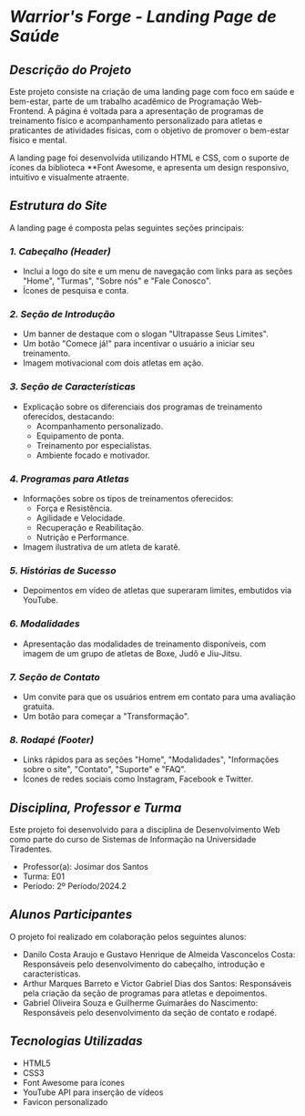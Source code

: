 
# *Warrior's Forge - Landing Page de Saúde*

## *Descrição do Projeto*

Este projeto consiste na criação de uma landing page com foco em saúde e bem-estar, parte de um trabalho acadêmico de Programação Web-Frontend. A página é voltada para a apresentação de programas de treinamento físico e acompanhamento personalizado para atletas e praticantes de atividades físicas, com o objetivo de promover o bem-estar físico e mental.

A landing page foi desenvolvida utilizando HTML e CSS, com o suporte de ícones da biblioteca **Font Awesome, e apresenta um design responsivo, intuitivo e visualmente atraente.

## *Estrutura do Site*

A landing page é composta pelas seguintes seções principais:

### *1. Cabeçalho (Header)*
- Inclui a logo do site e um menu de navegação com links para as seções "Home", "Turmas", "Sobre nós" e "Fale Conosco".
- Ícones de pesquisa e conta.

### *2. Seção de Introdução*
- Um banner de destaque com o slogan "Ultrapasse Seus Limites".
- Um botão "Comece já!" para incentivar o usuário a iniciar seu treinamento.
- Imagem motivacional com dois atletas em ação.

### *3. Seção de Características*
- Explicação sobre os diferenciais dos programas de treinamento oferecidos, destacando:
  - Acompanhamento personalizado.
  - Equipamento de ponta.
  - Treinamento por especialistas.
  - Ambiente focado e motivador.

### *4. Programas para Atletas*
- Informações sobre os tipos de treinamentos oferecidos:
  - Força e Resistência.
  - Agilidade e Velocidade.
  - Recuperação e Reabilitação.
  - Nutrição e Performance.
- Imagem ilustrativa de um atleta de karatê.

### *5. Histórias de Sucesso*
- Depoimentos em vídeo de atletas que superaram limites, embutidos via YouTube.

### *6. Modalidades*
- Apresentação das modalidades de treinamento disponíveis, com imagem de um grupo de atletas de Boxe, Judô e Jiu-Jitsu.

### *7. Seção de Contato*
- Um convite para que os usuários entrem em contato para uma avaliação gratuita.
- Um botão para começar a "Transformação".

### *8. Rodapé (Footer)*
- Links rápidos para as seções "Home", "Modalidades", "Informações sobre o site", "Contato", "Suporte" e "FAQ".
- Ícones de redes sociais como Instagram, Facebook e Twitter.

## *Disciplina, Professor e Turma*

Este projeto foi desenvolvido para a disciplina de Desenvolvimento Web como parte do curso de Sistemas de Informação na Universidade Tiradentes.

- Professor(a): Josimar dos Santos 
- Turma: E01
- Período: 2º Período/2024.2

## *Alunos Participantes*

O projeto foi realizado em colaboração pelos seguintes alunos:

- Danilo Costa Araujo e Gustavo Henrique de Almeida Vasconcelos Costa: Responsáveis pelo desenvolvimento do cabeçalho, introdução e características.
- Arthur Marques Barreto e Victor Gabriel Dias dos Santos: Responsáveis pela criação da seção de programas para atletas e depoimentos.
- Gabriel Oliveira Souza e Guilherme Guimarães do Nascimento: Responsáveis pelo desenvolvimento da seção de contato e rodapé.

## *Tecnologias Utilizadas*

- HTML5
- CSS3
- Font Awesome para ícones
- YouTube API para inserção de vídeos
- Favicon personalizado